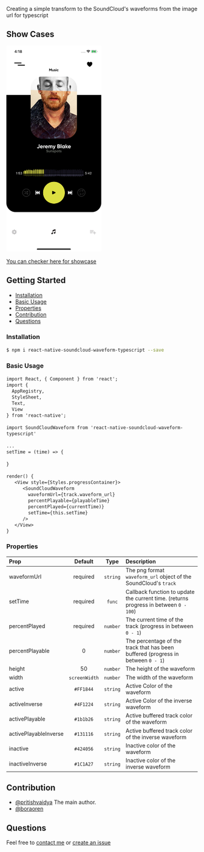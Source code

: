 Creating a simple transform to the SoundCloud's waveforms from the image url for typescript

## Show Cases
[<img src="./documents/images/musicPlayer.png" width="250"/>](image.png) 

[You can checker here for showcase](https://github.com/boraoren-os/react-native-soundcloud-waveform-typescript)

## Getting Started

- [Installation](#installation)
- [Basic Usage](#basic-usage)
- [Properties](#properties)
- [Contribution](#contribution)
- [Questions](#questions)

### Installation

```bash
$ npm i react-native-soundcloud-waveform-typescript --save
```

### Basic Usage
```
import React, { Component } from 'react';
import {
  AppRegistry,
  StyleSheet,
  Text,
  View
} from 'react-native';

import SoundCloudWaveform from 'react-native-soundcloud-waveform-typescript'

...
setTime = (time) => {
  
}

render() {
   <View style={Styles.progressContainer}>
      <SoundCloudWaveform
        waveformUrl={track.waveform_url}
        percentPlayable={playableTime}
        percentPlayed={currentTime)}
        setTime={this.setTime}  
      />
   </View>
}
```

### Properties
| Prop  | Default  | Type | Description |
| :------------ |:---------------:| :---------------:| :-----|
| waveformUrl | required | `string` | The png format `waveform_url` object of the SoundCloud's `track` |
| setTime | required | `func` | Callback function to update the current time. (returns progress in between `0 - 100`) |
| percentPlayed | required | `number` | The current time of the track (progress in between `0 - 1`) |
| percentPlayable | 0 | `number` | The percentage of the track that has been buffered (progress in between `0 - 1`)|
| height | 50 | `number` | The height of the waveform |
| width | `screenWidth` | `number` | The width of the waveform |
| active | `#FF1844` | `string` | Active Color of the waveform |
| activeInverse | `#4F1224` | `string` | Active Color of the inverse waveform |
| activePlayable   | `#1b1b26` | `string` | Active buffered track color of the waveform |
| activePlayableInverse | `#131116` | `string` | Active buffered track color of the inverse waveform |
| inactive | `#424056` | `string` | Inactive color of the waveform |
| inactiveInverse | `#1C1A27` | `string` | Inactive color of the inverse waveform |

## Contribution

- [@pritishvaidya](mailto:pritishvaidya94@gmail.com) The main author.
- [@boraoren](mailto:boraoren@gmail.com)

## Questions

Feel free to [contact me](mailto:boraoren@gmail.com) or [create an issue](https://github.com/boraoren-os/react-native-soundcloud-waveform-typescript/issues/new)
